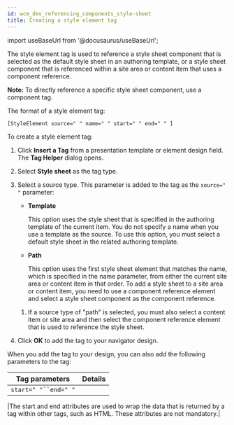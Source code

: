 ```yaml
---
id: wcm_dev_referencing_components_style-sheet
title: Creating a style element tag
---
```

import useBaseUrl from '@docusaurus/useBaseUrl';



The style element tag is used to reference a style sheet component that is selected as the default style sheet in an authoring template, or a style sheet component that is referenced within a site area or content item that uses a component reference.

**Note:** To directly reference a specific style sheet component, use a component tag.

The format of a style element tag:

```
[StyleElement source=" " name=" " start=" " end=" " ]
```

To create a style element tag:

1.  Click **Insert a Tag** from a presentation template or element design field. The **Tag Helper** dialog opens.

2.  Select **Style sheet** as the tag type.

3.  Select a source type. This parameter is added to the tag as the `source=" "` parameter:

    -   **Template**

        This option uses the style sheet that is specified in the authoring template of the current item. You do not specify a name when you use a template as the source. To use this option, you must select a default style sheet in the related authoring template.

    -   **Path**

        This option uses the first style sheet element that matches the name, which is specified in the name parameter, from either the current site area or content item in that order. To add a style sheet to a site area or content item, you need to use a component reference element and select a style sheet component as the component reference.

    1.  If a source type of "path" is selected, you must also select a content item or site area and then select the component reference element that is used to reference the style sheet.

4.  Click **OK** to add the tag to your navigator design.


When you add the tag to your design, you can also add the following parameters to the tag:

|Tag parameters|Details|
|--------------|-------|
|`start=" "``end=" "`

|The start and end attributes are used to wrap the data that is returned by a tag within other tags, such as HTML. These attributes are not mandatory.|

